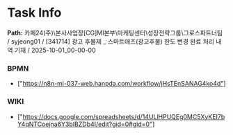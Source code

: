 # Task Info

**Path:** 카페24(주)\본사사업장\[CG]MI본부\마케팅센터\성장전략그룹\그로스파트너팀 / syjeong01 / [341714] 광고 후불제 _ 스마트애즈(광고후불) 한도 변경 완료 처리 내역 기재 / 2025-10-01_00-00-00

### BPMN
- ["https://n8n-mi-037-web.hanpda.com/workflow/jHsTEnSANAG4ko4d"]

### WIKI
- ["https://docs.google.com/spreadsheets/d/14ULlHPUQEg0MC5XyKEI7bY4qNTCoejna6Y3bIBZDb4I/edit?gid=0#gid=0"]

